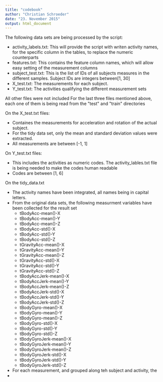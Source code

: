 ```yaml
---
title: "codebook"
author: "Christian Schroeder"
date: "23. November 2015"
output: html_document
---
```


The following data sets are being processed by the script:
- activity_labels.txt: This will provide the script with writen activity names, for the specific column in the tables, to replace the numeric counterparts
- features.txt: This contains the feature column names, which will allow easy setting of the measurement columns
- subject_test.txt: This is the list of IDs of all subjects measures in the different samples. Subject IDs are integers between[1, 30]
- X_test.txt: The measurements for each subject.
- Y_test.txt: The activities qualifying the different measurement sets

All other files were not included
For the last three files mentioned above, each one of them is being read from the "test" and "train" directories

On the X_test.txt files:
- Containes the measurements for acceleration and rotation of the actual subject. 
- For the tidy data set, only the mean and standard deviation values were extracted.
- All measurements are between [-1, 1]

On Y_test.txt files:
- This includes the activities as numeric codes. The activity_lables.txt file is being needed to make the codes human readable
- Codes are between [1, 6]

On the tidy_data.txt
- The activity names have been integrated, all names being in capital letters.
- From the original data sets, the following measurment variables have been collected for the result set
  - tBodyAcc-mean()-X
  - tBodyAcc-mean()-Y
  - tBodyAcc-mean()-Z
  - tBodyAcc-std()-X
  - tBodyAcc-std()-Y
  - tBodyAcc-std()-Z
  - tGravityAcc-mean()-X
  - tGravityAcc-mean()-Y
  - tGravityAcc-mean()-Z
  - tGravityAcc-std()-X
  - tGravityAcc-std()-Y
  - tGravityAcc-std()-Z
  - tBodyAccJerk-mean()-X
  - tBodyAccJerk-mean()-Y
  - tBodyAccJerk-mean()-Z
  - tBodyAccJerk-std()-X
  - tBodyAccJerk-std()-Y
  - tBodyAccJerk-std()-Z
  - tBodyGyro-mean()-X
  - tBodyGyro-mean()-Y
  - tBodyGyro-mean()-Z
  - tBodyGyro-std()-X
  - tBodyGyro-std()-Y
  - tBodyGyro-std()-Z
  - tBodyGyroJerk-mean()-X
  - tBodyGyroJerk-mean()-Y
  - tBodyGyroJerk-mean()-Z
  - tBodyGyroJerk-std()-X
  - tBodyGyroJerk-std()-Y
  - tBodyGyroJerk-std()-Z
- For each measurement, and grouped along teh subject and activity, the 
- 


